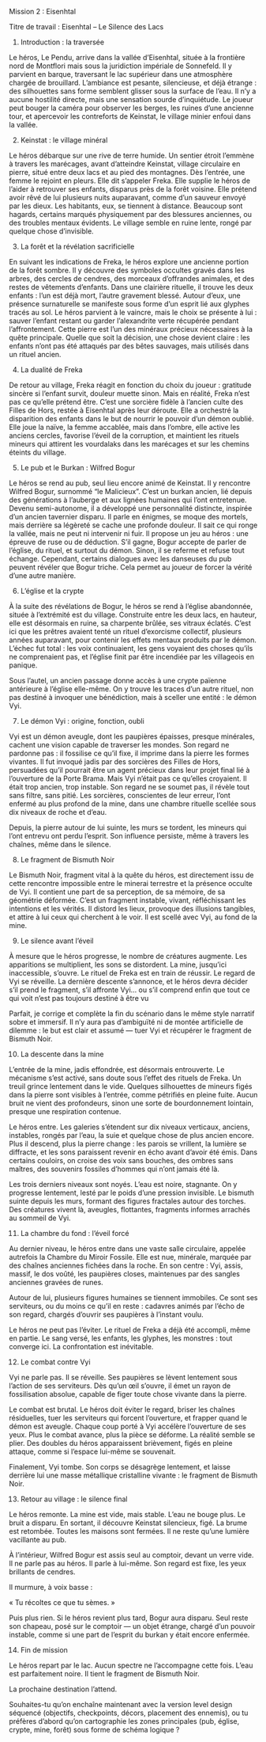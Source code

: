 

  

  

  

  

Mission 2 : Eisenhtal

  

  

Titre de travail : Eisenhtal – Le Silence des Lacs

  

  

  

  

1. Introduction : la traversée

  

  

Le héros, Le Pendu, arrive dans la vallée d’Eisenhtal, située à la frontière nord de Montflori mais sous la juridiction impériale de Sonnefeld. Il y parvient en barque, traversant le lac supérieur dans une atmosphère chargée de brouillard. L’ambiance est pesante, silencieuse, et déjà étrange : des silhouettes sans forme semblent glisser sous la surface de l’eau. Il n’y a aucune hostilité directe, mais une sensation sourde d’inquiétude. Le joueur peut bouger la caméra pour observer les berges, les ruines d’une ancienne tour, et apercevoir les contreforts de Keinstat, le village minier enfoui dans la vallée.

  

  

  

  

2. Keinstat : le village minéral

  

  

Le héros débarque sur une rive de terre humide. Un sentier étroit l’emmène à travers les marécages, avant d’atteindre Keinstat, village circulaire en pierre, situé entre deux lacs et au pied des montagnes. Dès l’entrée, une femme le rejoint en pleurs. Elle dit s’appeler Freka. Elle supplie le héros de l’aider à retrouver ses enfants, disparus près de la forêt voisine. Elle prétend avoir rêvé de lui plusieurs nuits auparavant, comme d’un sauveur envoyé par les dieux. Les habitants, eux, se tiennent à distance. Beaucoup sont hagards, certains marqués physiquement par des blessures anciennes, ou des troubles mentaux évidents. Le village semble en ruine lente, rongé par quelque chose d’invisible.

  

  

  

  

3. La forêt et la révélation sacrificielle

  

  

En suivant les indications de Freka, le héros explore une ancienne portion de la forêt sombre. Il y découvre des symboles occultes gravés dans les arbres, des cercles de cendres, des morceaux d’offrandes animales, et des restes de vêtements d’enfants. Dans une clairière rituelle, il trouve les deux enfants : l’un est déjà mort, l’autre gravement blessé. Autour d’eux, une présence surnaturelle se manifeste sous forme d’un esprit lié aux glyphes tracés au sol. Le héros parvient à le vaincre, mais le choix se présente à lui : sauver l’enfant restant ou garder l’alexandrite verte récupérée pendant l’affrontement. Cette pierre est l’un des minéraux précieux nécessaires à la quête principale. Quelle que soit la décision, une chose devient claire : les enfants n’ont pas été attaqués par des bêtes sauvages, mais utilisés dans un rituel ancien.

  

  

  

  

4. La dualité de Freka

  

  

De retour au village, Freka réagit en fonction du choix du joueur : gratitude sincère si l’enfant survit, douleur muette sinon. Mais en réalité, Freka n’est pas ce qu’elle prétend être. C’est une sorcière fidèle à l’ancien culte des Filles de Hors, restée à Eisenhtal après leur déroute. Elle a orchestré la disparition des enfants dans le but de nourrir le pouvoir d’un démon oublié. Elle joue la naïve, la femme accablée, mais dans l’ombre, elle active les anciens cercles, favorise l’éveil de la corruption, et maintient les rituels mineurs qui attirent les vourdalaks dans les marécages et sur les chemins éteints du village.

  

  

  

  

5. Le pub et le Burkan : Wilfred Bogur

  

  

Le héros se rend au pub, seul lieu encore animé de Keinstat. Il y rencontre Wilfred Bogur, surnommé “le Malicieux”. C’est un burkan ancien, lié depuis des générations à l’auberge et aux lignées humaines qui l’ont entretenue. Devenu semi-autonome, il a développé une personnalité distincte, inspirée d’un ancien tavernier disparu. Il parle en énigmes, se moque des mortels, mais derrière sa légèreté se cache une profonde douleur. Il sait ce qui ronge la vallée, mais ne peut ni intervenir ni fuir. Il propose un jeu au héros : une épreuve de ruse ou de déduction. S’il gagne, Bogur accepte de parler de l’église, du rituel, et surtout du démon. Sinon, il se referme et refuse tout échange. Cependant, certains dialogues avec les danseuses du pub peuvent révéler que Bogur triche. Cela permet au joueur de forcer la vérité d’une autre manière.

  

  

  

  

6. L’église et la crypte

  

  

À la suite des révélations de Bogur, le héros se rend à l’église abandonnée, située à l’extrémité est du village. Construite entre les deux lacs, en hauteur, elle est désormais en ruine, sa charpente brûlée, ses vitraux éclatés. C’est ici que les prêtres avaient tenté un rituel d’exorcisme collectif, plusieurs années auparavant, pour contenir les effets mentaux produits par le démon. L’échec fut total : les voix continuaient, les gens voyaient des choses qu’ils ne comprenaient pas, et l’église finit par être incendiée par les villageois en panique.

  

Sous l’autel, un ancien passage donne accès à une crypte païenne antérieure à l’église elle-même. On y trouve les traces d’un autre rituel, non pas destiné à invoquer une bénédiction, mais à sceller une entité : le démon Vyi.

  

  

  

  

7. Le démon Vyi : origine, fonction, oubli

  

  

Vyi est un démon aveugle, dont les paupières épaisses, presque minérales, cachent une vision capable de traverser les mondes. Son regard ne pardonne pas : il fossilise ce qu’il fixe, il imprime dans la pierre les formes vivantes. Il fut invoqué jadis par des sorcières des Filles de Hors, persuadées qu’il pourrait être un agent précieux dans leur projet final lié à l’ouverture de la Porte Brama. Mais Vyi n’était pas ce qu’elles croyaient. Il était trop ancien, trop instable. Son regard ne se soumet pas, il révèle tout sans filtre, sans pitié. Les sorcières, conscientes de leur erreur, l’ont enfermé au plus profond de la mine, dans une chambre rituelle scellée sous dix niveaux de roche et d’eau.

  

Depuis, la pierre autour de lui suinte, les murs se tordent, les mineurs qui l’ont entrevu ont perdu l’esprit. Son influence persiste, même à travers les chaînes, même dans le silence.

  

  

  

  

8. Le fragment de Bismuth Noir

  

  

Le Bismuth Noir, fragment vital à la quête du héros, est directement issu de cette rencontre impossible entre le minerai terrestre et la présence occulte de Vyi. Il contient une part de sa perception, de sa mémoire, de sa géométrie déformée. C’est un fragment instable, vivant, réfléchissant les intentions et les vérités. Il distord les lieux, provoque des illusions tangibles, et attire à lui ceux qui cherchent à le voir. Il est scellé avec Vyi, au fond de la mine.

  

  

  

  

9. Le silence avant l’éveil

  

  

À mesure que le héros progresse, le nombre de créatures augmente. Les apparitions se multiplient, les sons se distordent. La mine, jusqu’ici inaccessible, s’ouvre. Le rituel de Freka est en train de réussir. Le regard de Vyi se réveille. La dernière descente s’annonce, et le héros devra décider s’il prend le fragment, s’il affronte Vyi… ou s’il comprend enfin que tout ce qui voit n’est pas toujours destiné à être vu


Parfait, je corrige et complète la fin du scénario dans le même style narratif sobre et immersif. Il n’y aura pas d’ambiguïté ni de montée artificielle de dilemme : le but est clair et assumé — tuer Vyi et récupérer le fragment de Bismuth Noir.

  

  

  

  

10. La descente dans la mine

  

  

L’entrée de la mine, jadis effondrée, est désormais entrouverte. Le mécanisme s’est activé, sans doute sous l’effet des rituels de Freka. Un treuil grince lentement dans le vide. Quelques silhouettes de mineurs figés dans la pierre sont visibles à l’entrée, comme pétrifiés en pleine fuite. Aucun bruit ne vient des profondeurs, sinon une sorte de bourdonnement lointain, presque une respiration contenue.

  

Le héros entre. Les galeries s’étendent sur dix niveaux verticaux, anciens, instables, rongés par l’eau, la suie et quelque chose de plus ancien encore. Plus il descend, plus la pierre change : les parois se vrillent, la lumière se diffracte, et les sons paraissent revenir en écho avant d’avoir été émis. Dans certains couloirs, on croise des voix sans bouches, des ombres sans maîtres, des souvenirs fossiles d’hommes qui n’ont jamais été là.

  

Les trois derniers niveaux sont noyés. L’eau est noire, stagnante. On y progresse lentement, lesté par le poids d’une pression invisible. Le bismuth suinte depuis les murs, formant des figures fractales autour des torches. Des créatures vivent là, aveugles, flottantes, fragments informes arrachés au sommeil de Vyi.

  

  

  

  

11. La chambre du fond : l’éveil forcé

  

  

Au dernier niveau, le héros entre dans une vaste salle circulaire, appelée autrefois la Chambre du Miroir Fossile. Elle est nue, minérale, marquée par des chaînes anciennes fichées dans la roche. En son centre : Vyi, assis, massif, le dos voûté, les paupières closes, maintenues par des sangles anciennes gravées de runes.

  

Autour de lui, plusieurs figures humaines se tiennent immobiles. Ce sont ses serviteurs, ou du moins ce qu’il en reste : cadavres animés par l’écho de son regard, chargés d’ouvrir ses paupières à l’instant voulu.

  

Le héros ne peut pas l’éviter. Le rituel de Freka a déjà été accompli, même en partie. Le sang versé, les enfants, les glyphes, les monstres : tout converge ici. La confrontation est inévitable.

  

  

  

  

12. Le combat contre Vyi

  

  

Vyi ne parle pas. Il se réveille. Ses paupières se lèvent lentement sous l’action de ses serviteurs. Dès qu’un œil s’ouvre, il émet un rayon de fossilisation absolue, capable de figer toute chose vivante dans la pierre.

  

Le combat est brutal. Le héros doit éviter le regard, briser les chaînes résiduelles, tuer les serviteurs qui forcent l’ouverture, et frapper quand le démon est aveugle. Chaque coup porté à Vyi accélère l’ouverture de ses yeux. Plus le combat avance, plus la pièce se déforme. La réalité semble se plier. Des doubles du héros apparaissent brièvement, figés en pleine attaque, comme si l’espace lui-même se souvenait.

  

Finalement, Vyi tombe. Son corps se désagrège lentement, et laisse derrière lui une masse métallique cristalline vivante : le fragment de Bismuth Noir.

  

  

  

  

13. Retour au village : le silence final

  

  

Le héros remonte. La mine est vide, mais stable. L’eau ne bouge plus. Le bruit a disparu. En sortant, il découvre Keinstat silencieux, figé. La brume est retombée. Toutes les maisons sont fermées. Il ne reste qu’une lumière vacillante au pub.

  

À l’intérieur, Wilfred Bogur est assis seul au comptoir, devant un verre vide. Il ne parle pas au héros. Il parle à lui-même. Son regard est fixe, les yeux brillants de cendres.

  

Il murmure, à voix basse :

« Tu récoltes ce que tu sèmes. »

  

Puis plus rien. Si le héros revient plus tard, Bogur aura disparu. Seul reste son chapeau, posé sur le comptoir — un objet étrange, chargé d’un pouvoir instable, comme si une part de l’esprit du burkan y était encore enfermée.

  

  

  

  

14. Fin de mission

  

  

Le héros repart par le lac. Aucun spectre ne l’accompagne cette fois. L’eau est parfaitement noire. Il tient le fragment de Bismuth Noir.

La prochaine destination l’attend.

  

  

  

Souhaites-tu qu’on enchaîne maintenant avec la version level design séquencé (objectifs, checkpoints, décors, placement des ennemis), ou tu préfères d’abord qu’on cartographie les zones principales (pub, église, crypte, mine, forêt) sous forme de schéma logique ?


